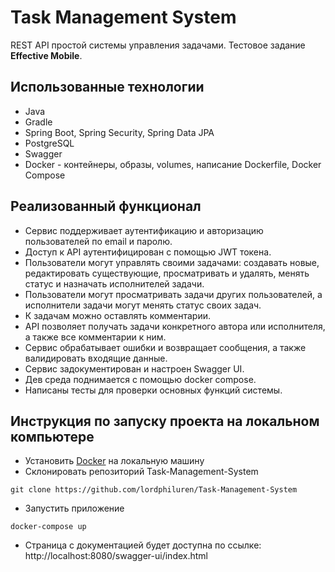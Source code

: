 # Task Management System
REST API простой системы управления задачами. Тестовое задание **Effective Mobile**.

## Использованные технологии
- Java
- Gradle
- Spring Boot, Spring Security, Spring Data JPA
- PostgreSQL
- Swagger
- Docker - контейнеры, образы, volumes, написание Dockerfile, Docker Compose

## Реализованный функционал
- Сервис поддерживает аутентификацию и авторизацию пользователей по email и паролю.
- Доступ к API аутентифицирован с помощью JWT токена.
- Пользователи могут управлять своими задачами: создавать новые, редактировать существующие, просматривать и удалять, менять статус и назначать исполнителей задачи.
- Пользователи могут просматривать задачи других пользователей, а исполнители задачи могут менять статус своих задач.
- К задачам можно оставлять комментарии.
- API позволяет получать задачи конкретного автора или исполнителя, а также все комментарии к ним.
- Сервис обрабатывает ошибки и возвращает сообщения, а также валидировать входящие данные.
- Сервис задокументирован и настроен Swagger UI.
- Дев среда поднимается с помощью docker compose.
- Написаны тесты для проверки основных функций системы.

## Инструкция по запуску проекта на локальном компьютере
- Установить [Docker](https://docs.docker.com/get-docker/) на локальную машину
- Склонировать репозиторий Task-Management-System
```
git clone https://github.com/lordphiluren/Task-Management-System
```
- Запустить приложение
```
docker-compose up
```
- Страница с документацией будет доступна по ссылке: http://localhost:8080/swagger-ui/index.html
